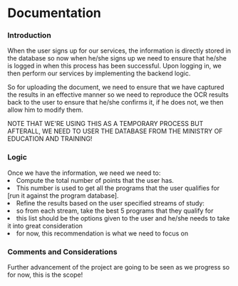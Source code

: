 <h1>Documentation</h1>
<h3>Introduction</h3>
When the user signs up for our services, the information is directly stored in the database so now when he/she signs up we need to ensure that he/she is logged in when this process has been successful. Upon logging in, we then perform our services
by implementing the backend logic.<br>

So for uploading the document, we need to ensure that we have captured the results in an effective manner so we need to
reproduce the OCR results back to the user to ensure that he/she confirms it, if he does not, we then allow him to 
modify them. <br>

NOTE THAT WE'RE USING THIS AS A TEMPORARY PROCESS BUT AFTERALL, WE NEED TO USER THE DATABASE FROM THE MINISTRY
OF EDUCATION AND TRAINING!

<h3>Logic</h3>
Once we have the information, we need we need to:<br>
<li> Compute the total number of points that the user has. <br>
<li> This number is used to get all the programs that the user qualifies for [run it against the program database].<br>
<li> Refine the results based on the user specified streams of study:<br>
    <li> so from each stream, take the best 5 programs that they qualify for <br>
    <li> this list should be the options given to the user and he/she needs to take it into great consideration <br>
    <li> for now, this recommendation is what we need to focus on<br>

<h3>Comments and Considerations</h3>
Further advancement of the project are going to be seen as we progress so for now, this is the scope!